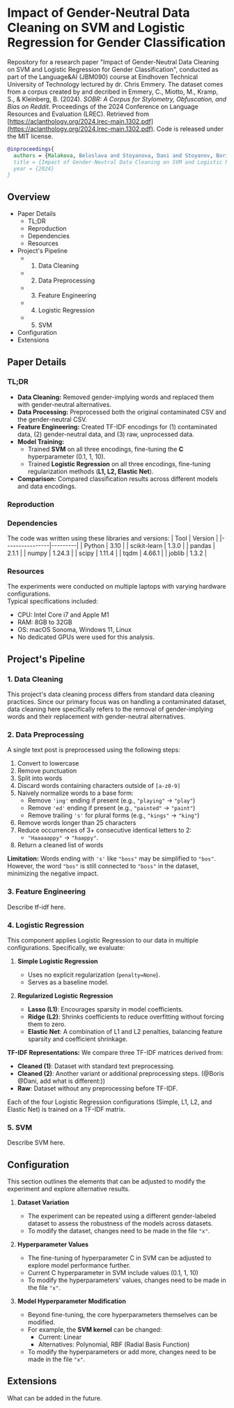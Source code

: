 # Impact of Gender-Neutral Data Cleaning on SVM and Logistic Regression for Gender Classification
Repository for a research paper "Impact of Gender-Neutral Data Cleaning on SVM and Logistic Regression for Gender Classification", conducted as part of the Language&AI (JBM090) course at Eindhoven Technical University of Technology lectured by dr. Chris Emmery. The dataset comes from a corpus created by and decribed in Emmery, C., Miotto, M., Kramp, S., & Kleinberg, B. (2024). *SOBR: A Corpus for Stylometry, Obfuscation, and Bias on Reddit*. Proceedings of the 2024 Conference on Language Resources and Evaluation (LREC). Retrieved from [https://aclanthology.org/2024.lrec-main.1302.pdf](https://aclanthology.org/2024.lrec-main.1302.pdf). Code is released under the MIT license.
```bibtex
@inproceedings{
  authors = {Malakova, Beloslava and Stoyanova, Dani and Stoyanov, Boris and Gwiazda, Alicja},
  title = {Impact of Gender-Neutral Data Cleaning on SVM and Logistic Regression for Gender Classification},
  year = {2024}
}
```
## Overview
- Paper Details
  - TL;DR
  - Reproduction
  - Dependencies
  - Resources
- Project's Pipeline
  - 1. Data Cleaning
  - 2. Data Preprocessing
  - 3. Feature Engineering
  - 4. Logistic Regression
  - 5. SVM
- Configuration
- Extensions
## Paper Details
### TL;DR
-  **Data Cleaning:** Removed gender-implying words and replaced them with gender-neutral alternatives.  
-  **Data Processing:** Preprocessed both the original contaminated CSV and the gender-neutral CSV.  
-  **Feature Engineering:** Created TF-IDF encodings for (1) contaminated data, (2) gender-neutral data, and (3) raw, unprocessed data.  
-  **Model Training:**  
   - Trained **SVM** on all three encodings, fine-tuning the **C** hyperparameter (0.1, 1, 10).  
   - Trained **Logistic Regression** on all three encodings, fine-tuning regularization methods (**L1, L2, Elastic Net**).  
-  **Comparison:** Compared classification results across different models and data encodings.  
### Reproduction
###  Dependencies

The code was written using these libraries and versions:
| Tool        | Version |
|----------------|---------|
| Python         | 3.10    |
| scikit-learn   | 1.3.0   |
| pandas         | 2.1.1   |
| numpy          | 1.24.3  |
| scipy          | 1.11.4  |
| tqdm           | 4.66.1  |
| joblib         | 1.3.2   |
### Resources
The experiments were conducted on multiple laptops with varying hardware configurations.  
Typical specifications included:  
- CPU: Intel Core i7 and Apple M1  
- RAM: 8GB to 32GB  
- OS: macOS Sonoma, Windows 11, Linux 
- No dedicated GPUs were used for this analysis.
## Project's Pipeline
### 1. Data Cleaning
This project's data cleaning process differs from standard data cleaning practices. Since our primary focus was on handling a contaminated dataset, data cleaning here specifically refers to the removal of gender-implying words and their replacement with gender-neutral alternatives.
### 2. Data Preprocessing
A single text post is preprocessed using the following steps:

1. Convert to lowercase
2. Remove punctuation
3. Split into words
4. Discard words containing characters outside of `[a-z0-9]`
5. Naively normalize words to a base form:  
   - Remove `'ing'` ending if present (e.g., `"playing"` → `"play"`)  
   - Remove `'ed'` ending if present (e.g., `"painted"` → `"paint"`)  
   - Remove trailing `'s'` for plural forms (e.g., `"kings"` → `"king"`)  
6. Remove words longer than 25 characters
7. Reduce occurrences of 3+ consecutive identical letters to 2:  
   - `"Haaaaappy"` → `"haappy"`.  
8. Return a cleaned list of words

**Limitation:**
Words ending with `'s'` like `"boss"` may be simplified to `"bos"`. However, the word `"bos"` is still connected to `"boss"` in the dataset, minimizing the negative impact.
### 3. Feature Engineering
Describe tf-idf here.
### 4. Logistic Regression
This component applies Logistic Regression to our data in multiple configurations. Specifically, we evaluate:

1. **Simple Logistic Regression**  
   - Uses no explicit regularization (`penalty=None`).
   - Serves as a baseline model.

2. **Regularized Logistic Regression**  
   - **Lasso (L1)**: Encourages sparsity in model coefficients.
   - **Ridge (L2)**: Shrinks coefficients to reduce overfitting without forcing them to zero.
   - **Elastic Net**: A combination of L1 and L2 penalties, balancing feature sparsity and coefficient shrinkage.

**TF-IDF Representations:**
We compare three TF-IDF matrices derived from:
- **Cleaned (1)**: Dataset with standard text preprocessing.
- **Cleaned (2)**: Another variant or additional preprocessing steps. (@Boris @Dani, add what is different:))
- **Raw**: Dataset without any preprocessing before TF-IDF.

Each of the four Logistic Regression configurations (Simple, L1, L2, and Elastic Net) is trained on a TF-IDF matrix.  

### 5. SVM
Describe SVM here.
## Configuration
This section outlines the elements that can be adjusted to modify the experiment and explore alternative results.

1. **Dataset Variation**
   - The experiment can be repeated using a different gender-labeled dataset to assess the robustness of the models across datasets.  
   - To modify the dataset, changes need to be made in the file `"x"`.  

2. **Hyperparameter Values**
   - The fine-tuning of hyperparameter C in SVM can be adjusted to explore model performance further.  
   - Current C hyperparameter in SVM include values (0.1, 1, 10)  
   - To modify the hyperparameters' values, changes need to be made in the file `"x"`.

3. **Model Hyperparameter Modification**
   - Beyond fine-tuning, the core hyperparameters themselves can be modified.  
   - For example, the **SVM kernel** can be changed:
     - Current: Linear  
     - Alternatives: Polynomial, RBF (Radial Basis Function)
   - To modify the hyperparameters or add more, changes need to be made in the file `"x"`.
  
## Extensions
What can be added in the future.
